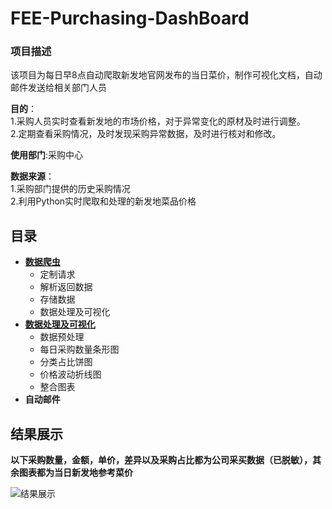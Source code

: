 # FEE-Purchasing-DashBoard

### 项目描述
该项目为每日早8点自动爬取新发地官网发布的当日菜价，制作可视化文档，自动邮件发送给相关部门人员<br>

__目的__：<br>
1.采购人员实时查看新发地的市场价格，对于异常变化的原材及时进行调整。<br>
2.定期查看采购情况，及时发现采购异常数据，及时进行核对和修改。<br>

__使用部门__:采购中心<br>

__数据来源__：<br>
     1.采购部门提供的历史采购情况<br>
     2.利用Python实时爬取和处理的新发地菜品价格
## 目录
+ [__数据爬虫__](https://github.com/EvelynZP/FEE-Purchasing-DashBoard/blob/master/FEE-%E9%87%87%E8%B4%AD-%E6%96%B0%E5%8F%91%E5%9C%B0%E8%8F%9C%E4%BB%B7%E5%AE%9E%E6%97%B6%E6%8A%93%E5%8F%96.ipynb)
     + 定制请求
     + 解析返回数据
     + 存储数据
     + 数据处理及可视化
+ [__数据处理及可视化__](https://github.com/EvelynZP/FEE-Purchasing-DashBoard/blob/master/FEE-%E9%87%87%E8%B4%AD-%E5%8F%AF%E8%A7%86%E5%8C%96%E7%9C%8B%E6%9D%BF.ipynb)
     + 数据预处理
     + 每日采购数量条形图
     + 分类占比饼图
     + 价格波动折线图
     + 整合图表
+ __自动邮件__



## 结果展示<br>
__以下采购数量，金额，单价，差异以及采购占比都为公司采买数据（已脱敏），其余图表都为当日新发地参考菜价__<br>

![结果展示](https://github.com/EvelynZP/FEE-Purchasing-DashBoard/blob/master/Purchasing-DashBoard.jpg)
